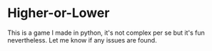 # Higher-or-Lower
This is a game I made in python, it's not complex per se but it's fun nevertheless. Let me know if any issues are found.

